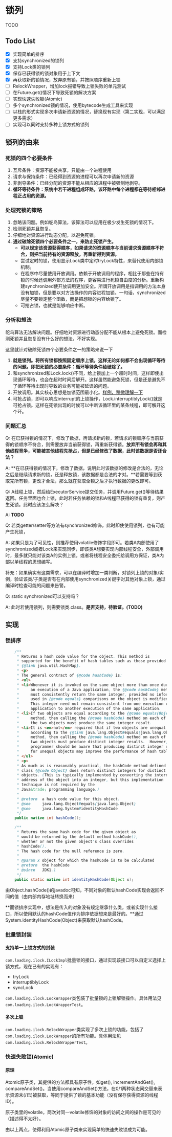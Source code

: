 # 锁列

TODO

## Todo List

- [x] 实现简单的排序
- [x] 支持synchronized的锁列
- [x] 支持Lock类的锁列
- [x] 保存已获得锁的锁对象用于上下文
- [x] 再获取新的锁情况，放弃原有锁，并按照顺序重新上锁
- [ ] RelockWrapper，增加lock报错导致上锁失败的单元测试
- [ ] 在Future.get()情况下导致死锁的解决方案
- [ ] 实现快速失败锁(Atomic)
- [ ] 多个synchronized锁的情况，使用bytecode生成工具来实现
- [ ] 以栈的形式实现多次申请新资源的情况，替换现有实现（第二实现，可以满足更多需求）
- [ ] 实现可以同时支持多种上锁方式的锁列

## 锁列的由来

### 死锁的四个必要条件
1. 互斥条件：资源不能被共享，只能由一个进程使用
1. 请求与保持条件：已经得到资源的进程可以再次申请新的资源
1. 非剥夺条件：已经分配的资源不能从相应的进程中被强制地剥夺。
1. **循环等待条件：系统中若干进程组成环路，该环路中每个进程都在等待相邻进程正占用的资源。**

### 处理死锁的策略
1. 忽略该问题。例如鸵鸟算法，该算法可以应用在极少发生死锁的情况下。
1. 检测死锁并且恢复。
1. 仔细地对资源进行动态分配，以避免死锁。
1. **通过破除死锁四个必要条件之一，来防止死锁产生。**
    - **可以规定该资源获得顺序，如果请求的资源顺序与当前请求资源顺序不符合，则把当前持有的资源释放，再重新得到资源。**
    - 尝试定时的锁，使用显示Lock类中定时tryLock特性，来替代使用内部锁机制。
    - 在程序中尽量使用开放调用。依赖于开放调用的程序，相比于那些在持有锁的时候还调用外部方法的程序，更容易进行死锁自由度的分析。重新构建synchronized使开放调用更加安全。所谓开放调用是指调用的方法本身没有加锁，但是要以对方法操作的内容进程加锁。一句话，synchronized尽量不要锁定整个函数，而是把想锁的内容给锁了。
    - 可抢占锁，也就是能够响应中断。

### 分析和想法
鸵鸟算法无法解决问题。仔细地对资源进行动态分配不能从根本上避免死锁。而检测死锁并且恢复没有什么好的想法，不好实现。

这里就针对破除死锁四个必要条件之一的策略来说一下

1. **就是锁列。将所有锁都按照固定顺序上锁，这样无论如何都不会出现循环等待的问题。即把死锁的必要条件：循环等待条件给破除了。**
1. 和synchronized和Lock.lock()不同，给上锁加上一个超时时间，这样即使出现循环等待，也会在超时时间后解开。这样虽然能避免死锁，但是还是避免不了循环等待出现时导致的业务可能被延误的问题。
1. 开放调用。其实核心思想是加锁范围最小化。[样例，稍微理解一下](http://yangbolin.cn/2014/10/25/open-call-to-avoid-deadlock/)
1. 可抢占锁，即可以响应interrupt的上锁操作，Lock.interruptiblyLock()就是可抢占锁。这样在死锁出现的时候可以中断该循环里的某条线程，即可解开这个环。

### 问题汇总
Q: 在已获得锁的情况下，修改了数据，再请求新的锁，若请求的锁顺序与当前获得的锁顺序不符合，则需要放弃当前获得锁，再重新获得锁。**放弃所有锁会再和其他线程竞争，可能被其他线程先抢占，但是已经修改了数据，此时该数据是否还合法？**

A: **在已获得锁的情况下，修改了数据，说明此时该数据的修改是合法的，无论之后是继续请求新的锁，还是释放锁，该数据都是合法的才对。**若需要等到获取完所有锁，更改才合法，那么就在获取全锁之后才执行数据的更改即可。

Q: A线程上锁，然后给ExecutorService提交任务，并调用Future.get()等待结果返回。任务里面也会上锁，此时若任务依赖的锁和A线程已获得的锁有重复，则产生死锁。此时应该怎么解决？

A: **TODO**

Q: 若类getter/setter等方法有synchronized修饰，此时即使使用锁列，也有可能产生死锁，

A: 如果只是为了可见性，则推荐使用volatile修饰字段即可。若类A内部使用了synchronized或者Lock来实现同步，即该类A想要实现内部线程安全，外部调用时，最多就只能对该类A的实例上锁。或者将线程安全委托给调用方保证，类A内部以单线程的思想编写。

补充：如果确实有这类需求，可以在编译时增加一类判断，对锁列上锁的对象/实例，验证该类/子类是否有在内部使用synchronized关键字对其他对象上锁，通过编译时检查可能的问题来告警。

Q: static synchronized可以支持吗？

A: 此时若使用锁列，则需要锁类.class。**是否支持，待验证。(TODO)**

## 实现

### 锁排序

```java
    /**
     * Returns a hash code value for the object. This method is
     * supported for the benefit of hash tables such as those provided by
     * {@link java.util.HashMap}.
     * <p>
     * The general contract of {@code hashCode} is:
     * <ul>
     * <li>Whenever it is invoked on the same object more than once during
     *     an execution of a Java application, the {@code hashCode} method
     *     must consistently return the same integer, provided no information
     *     used in {@code equals} comparisons on the object is modified.
     *     This integer need not remain consistent from one execution of an
     *     application to another execution of the same application.
     * <li>If two objects are equal according to the {@code equals(Object)}
     *     method, then calling the {@code hashCode} method on each of
     *     the two objects must produce the same integer result.
     * <li>It is <em>not</em> required that if two objects are unequal
     *     according to the {@link java.lang.Object#equals(java.lang.Object)}
     *     method, then calling the {@code hashCode} method on each of the
     *     two objects must produce distinct integer results.  However, the
     *     programmer should be aware that producing distinct integer results
     *     for unequal objects may improve the performance of hash tables.
     * </ul>
     * <p>
     * As much as is reasonably practical, the hashCode method defined by
     * class {@code Object} does return distinct integers for distinct
     * objects. (This is typically implemented by converting the internal
     * address of the object into an integer, but this implementation
     * technique is not required by the
     * Java&trade; programming language.)
     *
     * @return  a hash code value for this object.
     * @see     java.lang.Object#equals(java.lang.Object)
     * @see     java.lang.System#identityHashCode
     */
    public native int hashCode();
```
```java
    /**
     * Returns the same hash code for the given object as
     * would be returned by the default method hashCode(),
     * whether or not the given object's class overrides
     * hashCode().
     * The hash code for the null reference is zero.
     *
     * @param x object for which the hashCode is to be calculated
     * @return  the hashCode
     * @since   JDK1.1
     */
    public static native int identityHashCode(Object x);
```


由Object.hashCode()的javadoc可知，不同对象的默认hashCode实现会返回不同的值（由内部内存地址转换而来）

**而锁排序实现中，想法是传入的对象没有规定继承什么类，或者实现什么接口，所以使用默认的hashCode值作为排序依据想来是最好的。**通过System.identityHashCode(Object)来获取默认hashCode。

### 批量锁封装

#### 支持单一上锁方式的封装
`com.loading.ilock.ILockImpl`批量锁的接口，通过实现该接口可以自定义选择上锁方式，现在已有的实现有：

- tryLock
- interruptiblyLock
- syncLock

`com.loading.ilock.LockWrapper`类包装了批量锁的上锁解锁操作。具体用法见`com.loading.ilock.LockWrapperTest`。

#### 多次上锁
`com.loading.ilock.RelockWrapper`类实现了多次上锁的功能，包括了`com.loading.ilock.LockWrapper`的所有功能。具体用法见`com.loading.ilock.RelockWrapperTest`。


### 快速失败锁(Atomic)

#### 原理

Atomic原子类，其提供的方法都具有原子性，如get(), incrementAndGet(), compareAndSet()。当使用compareAndSet()方法，在0/1两种状态间交替来表示资源未(/已)被获取，等同于提供了锁的基本功能（没有保存获得资源的线程ID）。

原子类里的volatile，两次对同一volatile修饰的对象的访问之间的操作是可见的（描述得不太好）。

由以上两点，使得利用Atomic原子类来实现简单的快速失败锁成为可能。